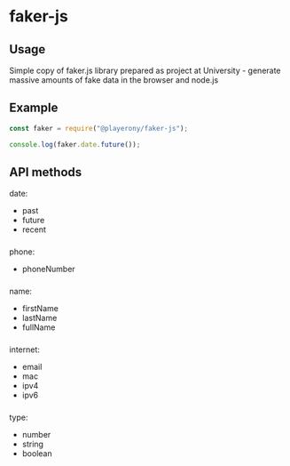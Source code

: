 # faker-js

## Usage
Simple copy of faker.js library prepared as project at University - generate massive amounts of fake data in the browser and node.js
###

## Example
```javascript
const faker = require("@playerony/faker-js");

console.log(faker.date.future());
```

###

## API methods
date:
- past
- future
- recent
###
phone:
- phoneNumber
###
name:
- firstName
- lastName
- fullName
###
internet:
- email
- mac
- ipv4
- ipv6
###
type:
- number
- string
- boolean
###

